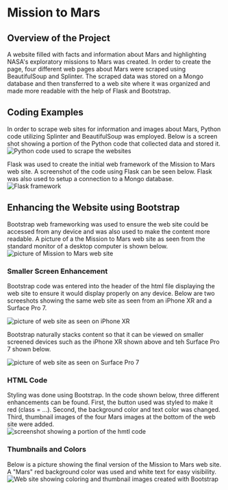 # Mission to Mars
## Overview of the Project
A website filled with facts and information about Mars and highlighting NASA's exploratory missions to Mars was created.  In order to create the page, four different web pages about Mars were scraped using BeautifulSoup and Splinter.  The scraped data was stored on a Mongo database and then transferred to a web site where it was organized and made more readable with the help of Flask and Bootstrap.

## Coding Examples
In order to scrape web sites for information and images about Mars, Python code utilizing Splinter and BeautifulSoup was employed.  Below is a screen shot showing a portion of the Python code that collected data and stored it.  
![Python code used to scrape the websites](screenshots/m2m_scraping.png)

Flask was used to create the initial web framework of the Mission to Mars web site.  A screenshot of the code using Flask can be seen below.  Flask was also used to setup a connection to a Mongo database.  
![Flask framework](screenshots/m2m_flask.png)

## Enhancing the Website using Bootstrap
Bootstrap web frameworking was used to ensure the web site could be accessed from any device and was also used to make the content more readable.  A picture of a the Mission to Mars web site as seen from the standard monitor of a desktop computer is shown below.     
![picture of Mission to Mars web site](screenshots/m2m1.png)

### Smaller Screen Enhancement
Bootstrap code was entered into the header of the html file displaying the web site to ensure it would display properly on any device.  Below are two screeshots showing the same web site as seen from an iPhone XR and a Surface Pro 7.  

![picture of web site as seen on iPhone XR](screenshots/m2m_iphonexr.png)

Bootstrap naturally stacks content so that it can be viewed on smaller screened devices such as the iPhone XR shown above and teh Surface Pro 7 shown below.  

![picture of web site as seen on Surface Pro 7](screenshots/m2m_surfacepro7.png)


### HTML Code
Styling was done using Bootstrap.   In the code shown below, three different enhancements can be found.  First, the button used was styled to make it red (class = ...).  Second, the background color and text color was changed.  Third, thumbnail images of the four Mars images at the bottom of the web site were added.  
![screenshot showing a portion of the hmtl code](screenshots/m2m_html.png)

### Thumbnails and Colors
Below is a picture showing the final version of the Mission to Mars web site.  A "Mars" red background color was used and white text for easy visibility.  
![Web site showing coloring and thumbnail images created with Bootstrap](screenshots/m2m2.png)


